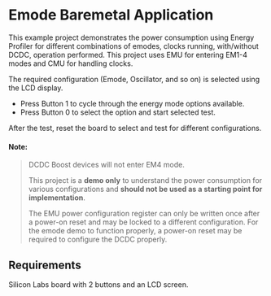 # Emode Baremetal Application

This example project demonstrates the power consumption using Energy Profiler for different combinations of emodes, clocks running, with/without DCDC, operation performed. This project uses EMU for entering EM1-4 modes and CMU for handling clocks. 

The required configuration (Emode, Oscillator, and so on) is selected using the LCD display.
* Press Button 1 to cycle through the energy mode options available. 
* Press Button 0 to select the option and start selected test.

After the test, reset the board to select and test for different configurations.

#### Note:
>DCDC Boost devices will not enter EM4 mode. 
>
> This project is a **demo only** to understand the power consumption for various configurations and **should not be used as a starting point for implementation**.
>
>The EMU power configuration register can only be written once after a power-on reset and may be locked to a different configuration. For the emode demo to function properly, a power-on reset may be required to configure the DCDC properly.

## Requirements
Silicon Labs board with 2 buttons and an LCD screen.

